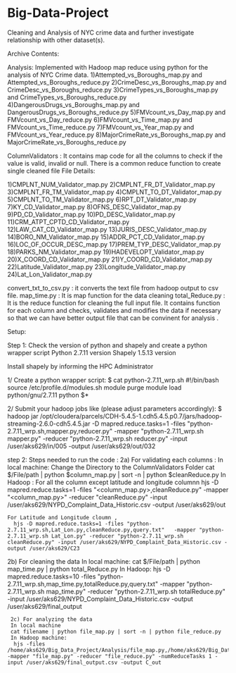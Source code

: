 # Big-Data-Project
Cleaning and Analysis of NYC crime data and further investigate relationship with other dataset(s).

Archive Contents:

Analysis: Implemented with Hadoop map reduce using python for the analysis of NYC Crime data.
  1)Attempted_vs_Boroughs_map.py and Attempted_vs_Boroughs_reduce.py
  2)CrimeDesc_vs_Boroughs_map.py and CrimeDesc_vs_Boroughs_reduce.py
  3)CrimeTypes_vs_Boroughs_map.py and CrimeTypes_vs_Boroughs_reduce.py
  4)DangerousDrugs_vs_Boroughs_map.py and DangerousDrugs_vs_Boroughs_reduce.py
  5)FMVcount_vs_Day_map.py and FMVcount_vs_Day_reduce.py
  6)FMVcount_vs_Time_map.py and FMVcount_vs_Time_reduce.py
  7)FMVcount_vs_Year_map.py and FMVcount_vs_Year_reduce.py
  8)MajorCrimeRate_vs_Boroughs_map.py and MajorCrimeRate_vs_Boroughs_reduce.py

ColumnValidators : It contains map code for all the columns to check if the value is valid, invalid or null. 
There is a common reduce function to create single cleaned file
File Details:

  1)CMPLNT_NUM_Validator_map.py
  2)CMPLNT_FR_DT_Validator_map.py
  3)CMPLNT_FR_TM_Validator_map.py
  4)CMPLNT_TO_DT_Validator_map.py
  5)CMPLNT_TO_TM_Validator_map.py
  6)RPT_DT_Validator_map.py
  7)KY_CD_Validator_map.py
  8)OFNS_DESC_Validator_map.py
  9)PD_CD_Validator_map.py
  10)PD_DESC_Validator_map.py
  11)CRM_ATPT_CPTD_CD_Validator_map.py
  12)LAW_CAT_CD_Validator_map.py
  13)JURIS_DESC_Validator_map.py
  14)BORO_NM_Validator_map.py
  15)ADDR_PCT_CD_Validator_map.py
  16)LOC_OF_OCCUR_DESC_map.py
  17)PREM_TYP_DESC_Validator_map.py
  18)PARKS_NM_Validator_map.py
  19)HADEVELOPT_Validator_map.py
  20)X_COORD_CD_Validator_map.py
  21)Y_COORD_CD_Validator_map.py
  22)Latitude_Validator_map.py
  23)Longitude_Validator_map.py
  24)Lat_Lon_Validator_map.py


convert_txt_to_csv.py : it converts the text file from hadoop output to csv file.
map_time.py : It is map function for the data cleaning
total_Reduce.py : It is the reduce function for cleaning the full input file. It contains function for each column and checks, validates                   and modifies the data if necessary so that we can have better output file that can be convinent for analysis .

Setup: 

Step 1: Check the version of python and shapely and create a python wrapper script
Python 2.7.11 version
Shapely 1.5.13 version

Install shapely by informing the HPC Administrator

1/ Create a python wrapper script:
$ cat python-2.7.11_wrp.sh
#!/bin/bash
source /etc/profile.d/modules.sh
module purge
module load python/gnu/2.7.11
python $*

2/ Submit your hadoop jobs like (please adjust parameters accordingly):
$ hadoop jar /opt/cloudera/parcels/CDH-5.4.5-1.cdh5.4.5.p0.7/jars/hadoop-streaming-2.6.0-cdh5.4.5.jar -D mapred.reduce.tasks=1 -files "python-2.7.11_wrp.sh,mapper.py,reducer.py"   -mapper "python-2.7.11_wrp.sh mapper.py" -reducer "python-2.7.11_wrp.sh reducer.py" -input /user/aks629/in/005 -output /user/aks629/out/032


step 2: Steps needed to run the code :
  2a) For validating each columns :
    In local machine: Change the Directory to the ColumnValidators Folder
      cat $/File/path | python $column_map.py | sort -n | python $cleanReduce.py
    In Hadoop :
    For all the column except latitude and longitude columnn
      hjs -D mapred.reduce.tasks=1 -files "<column_map.py>,cleanReduce.py"   -mapper "<column_map.py>" -reducer "cleanReduce.py" -input /user/aks629/NYPD_Complaint_Data_Historic.csv -output /user/aks629/out
 
    For Latitude and Longitude cloumn ,
      hjs -D mapred.reduce.tasks=1 -files "python-2.7.11_wrp.sh,Lat_Lon.py,cleanReduce.py,query.txt"   -mapper "python-2.7.11_wrp.sh Lat_Lon.py" -reducer "python-2.7.11_wrp.sh cleanReduce.py" -input /user/aks629/NYPD_Complaint_Data_Historic.csv -output /user/aks629/C23
 
  2b) For cleaning the data
    In local machine:
    cat $/File/path | python map_time.py | python total_Reduce.py
    In Hadoop:
     hjs -D mapred.reduce.tasks=10 -files "python-2.7.11_wrp.sh,map_time.py,totalReduce.py,query.txt"   -mapper "python-2.7.11_wrp.sh map_time.py" -reducer "python-2.7.11_wrp.sh totalReduce.py" -input /user/aks629/NYPD_Complaint_Data_Historic.csv -output /user/aks629/final_output
     
     2c) For analyzing the data
     In local machine
     cat filename | python file_map.py | sort -n | python file_reduce.py
     In Hadoop machine:
      hjs -files /home/aks629/Big_Data_Project/Analysis/file_map.py,/home/aks629/Big_Data_Project/Analysis/file_reduce.py -mapper "file_map.py" -reducer "file_reduce.py" -numReduceTasks 1 -input /user/aks629/final_output.csv -output C_out
     
    
    
